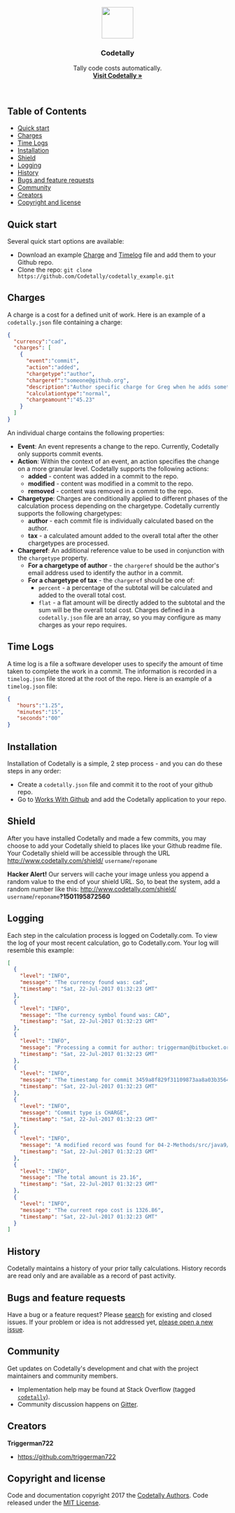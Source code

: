 <p align="center">
  <a href="http://www.codetally.com/">
    <img src="http://www.codetally.com/codetally_help_logo_ns.png" width=72>
  </a><h3 align="center">Codetally</h3><p align="center">
    Tally code costs automatically.
    <br>
    <a href="http://www.codetally.com/"><strong>Visit Codetally &raquo;</strong></a>
  </p>
</p>
<br>

## Table of Contents

- [Quick start](#quick-start)
- [Charges](#charges)
- [Time Logs](#time-logs)
- [Installation](#installation)
- [Shield](#shield)
- [Logging](#logging)
- [History](#history)
- [Bugs and feature requests](#bugs-and-feature-requests)
- [Community](#community)
- [Creators](#creators)
- [Copyright and license](#copyright-and-license)

## Quick start

Several quick start options are available:

- Download an example [Charge](http://www.codetally.com/codetally.json) and [Timelog](http://www.codetally.com/timelog.json) file and add them to your Github repo.
- Clone the repo: `git clone https://github.com/Codetally/codetally_example.git`

## Charges

A charge is a cost for a defined unit of work. Here is an example of a `codetally.json` file containing a charge:

```json
{
  "currency":"cad",
  "charges": [
    {
      "event":"commit",
      "action":"added",
      "chargetype":"author",
      "chargeref":"someone@github.org",
      "description":"Author specific charge for Greg when he adds something in a commit.",
      "calculationtype":"normal",
      "chargeamount":"45.23"
    }
  ]
}
```
An individual charge contains the following properties:
- **Event**: An event represents a change to the repo. Currently, Codetally only supports commit events.
- **Action**: Within the context of an event, an action specifies the change on a more granular level. Codetally supports the following actions:
  - **added** - content was added in a commit to the repo.
  - **modified** - content was modified in a commit to the repo.
  - **removed** - content was removed in a commit to the repo.
- **Chargetype**: Charges are conditionally applied to different phases of the calculation process depending on the chargetype. Codetally currently supports the following chargetypes:
  - **author** - each commit file is individually calculated based on the author.
  - **tax** - a calculated amount added to the overall total after the other chargetypes are processed.
- **Chargeref**: An additional reference value to be used in conjunction with the `chargetype` property.
  - **For a chargetype of author** - the `chargeref` should be the author's email address used to identify the author in a commit.
  - **For a chargetype of tax** - the `chargeref` should be one of:
    - `percent` - a percentage of the subtotal will be calculated and added to the overall total cost.
    - `flat` - a flat amount will be directly added to the subtotal and the sum will be the overall total cost.
Charges defined in a `codetally.json` file are an array, so you may configure as many charges as your repo requires.    

## Time Logs

A time log is a file a software developer uses to specify the amount of time taken to complete the work in a commit.
The information is recorded in a `timelog.json` file stored at the root of the repo.
Here is an example of a `timelog.json` file:

```json
{
   "hours":"1.25",
   "minutes":"15",
   "seconds":"00"
}
```

## Installation

Installation of Codetally is a simple, 2 step process - and you can do these steps in any order:

- Create a `codetally.json` file and commit it to the root of your github repo.
- Go to [Works With Github](https://github.com/works-with?utf8=%E2%9C%93&query=Codetally) and add the Codetally application to your repo.

## Shield

After you have installed Codetally and made a few commits, you may choose to add your Codetally shield to places like your Github readme file. Your Codetally shield will be accessible through the URL http://www.codetally.com/shield/ `username`/`reponame`

**Hacker Alert!** Our servers will cache your image unless you append a random value to the end of your shield URL. So, to beat the system, add a random number like this: http://www.codetally.com/shield/ `username`/`reponame`**?1501195872560**

## Logging

Each step in the calculation process is logged on Codetally.com. To view the log of your most recent calculation, go to Codetally.com. Your log will resemble this example:

```json
[
  {
    "level": "INFO",
    "message": "The currency found was: cad",
    "timestamp": "Sat, 22-Jul-2017 01:32:23 GMT"
  },
  {
    "level": "INFO",
    "message": "The currency symbol found was: CAD",
    "timestamp": "Sat, 22-Jul-2017 01:32:23 GMT"
  },
  {
    "level": "INFO",
    "message": "Processing a commit for author: triggerman@bitbucket.org",
    "timestamp": "Sat, 22-Jul-2017 01:32:23 GMT"
  },
  {
    "level": "INFO",
    "message": "The timestamp for commit 3459a8f829f31109873aa8a03b3564968c7a5289 is 2017-07-21T21:32:00-04:00",
    "timestamp": "Sat, 22-Jul-2017 01:32:23 GMT"
  },
  {
    "level": "INFO",
    "message": "Commit type is CHARGE",
    "timestamp": "Sat, 22-Jul-2017 01:32:23 GMT"
  },
  {
    "level": "INFO",
    "message": "A modified record was found for 04-2-Methods/src/java9/Turtle.java",
    "timestamp": "Sat, 22-Jul-2017 01:32:23 GMT"
  },
  {
    "level": "INFO",
    "message": "The total amount is 23.16",
    "timestamp": "Sat, 22-Jul-2017 01:32:23 GMT"
  },
  {
    "level": "INFO",
    "message": "The current repo cost is 1326.86",
    "timestamp": "Sat, 22-Jul-2017 01:32:23 GMT"
  }
]
```

## History

Codetally maintains a history of your prior tally calculations. History records are read only and are available as a record of past activity.

## Bugs and feature requests

Have a bug or a feature request? Please [search](https://github.com/Codetally/codetally/issues?utf8=%E2%9C%93&q=is%3Aissue%20is%3Aopen%20) for existing and closed issues. If your problem or idea is not addressed yet, [please open a new issue](https://github.com/Codetally/codetally/issues/new).

## Community

Get updates on Codetally's development and chat with the project maintainers and community members.

- Implementation help may be found at Stack Overflow (tagged [`codetally`](https://stackoverflow.com/questions/tagged/codetally)).
- Community discussion happens on [Gitter](https://gitter.im/Codetally/Lobby).

## Creators

**Triggerman722**

- <https://github.com/triggerman722>


## Copyright and license

Code and documentation copyright 2017 the [Codetally Authors](https://github.com/Codetally/codetally_example/graphs/contributors). Code released under the [MIT License](https://github.com/Codetally/codetally_example/blob/master/LICENSE).
